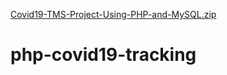 [Covid19-TMS-Project-Using-PHP-and-MySQL.zip](https://github.com/pankuri1428/php-online-shopping/files/6686057/Covid19-TMS-Project-Using-PHP-and-MySQL.zip)
# php-covid19-tracking
